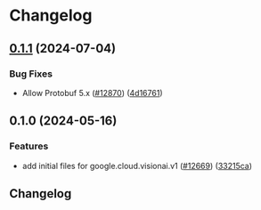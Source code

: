 # Changelog

## [0.1.1](https://github.com/googleapis/google-cloud-python/compare/google-cloud-visionai-v0.1.0...google-cloud-visionai-v0.1.1) (2024-07-04)


### Bug Fixes

* Allow Protobuf 5.x ([#12870](https://github.com/googleapis/google-cloud-python/issues/12870)) ([4d16761](https://github.com/googleapis/google-cloud-python/commit/4d16761640dd8e35410b3219b7d675d7668d2f88))

## 0.1.0 (2024-05-16)


### Features

* add initial files for google.cloud.visionai.v1 ([#12669](https://github.com/googleapis/google-cloud-python/issues/12669)) ([33215ca](https://github.com/googleapis/google-cloud-python/commit/33215cabb9878c0f8198be389f1228164f0a6307))

## Changelog
